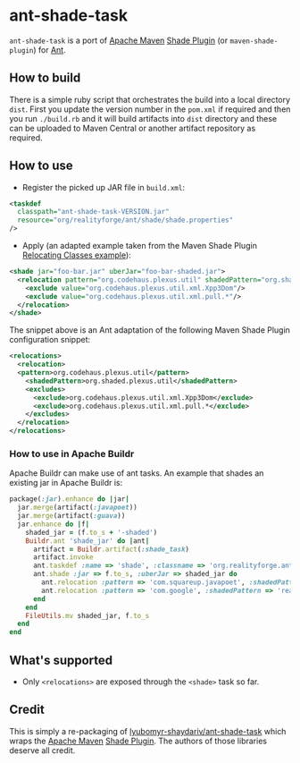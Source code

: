 # ant-shade-task

`ant-shade-task` is a port of [Apache Maven](https://maven.apache.org/) [Shade Plugin](https://maven.apache.org/plugins/maven-shade-plugin/) (or `maven-shade-plugin`) for [Ant](http://ant.apache.org/).

## How to build

There is a simple ruby script that orchestrates the build into a local directory `dist`. First you update the version
number in the `pom.xml` if required and then you run `./build.rb` and it will build artifacts into `dist` directory
and these can be uploaded to Maven Central or another artifact repository as required.

## How to use

* Register the picked up JAR file in `build.xml`:

```xml
<taskdef
  classpath="ant-shade-task-VERSION.jar"
  resource="org/realityforge/ant/shade/shade.properties"
/>
```

* Apply (an adapted example taken from the Maven Shade Plugin [Relocating Classes example](https://maven.apache.org/plugins/maven-shade-plugin/examples/class-relocation.html)):

```xml
<shade jar="foo-bar.jar" uberJar="foo-bar-shaded.jar">
  <relocation pattern="org.codehaus.plexus.util" shadedPattern="org.shaded.plexus.util">
    <exclude value="org.codehaus.plexus.util.xml.Xpp3Dom"/>
    <exclude value="org.codehaus.plexus.util.xml.pull.*"/>
  </relocation>
</shade>
```

The snippet above is an Ant adaptation of the following Maven Shade Plugin configuration snippet:

```xml
<relocations>
  <relocation>
  <pattern>org.codehaus.plexus.util</pattern>
    <shadedPattern>org.shaded.plexus.util</shadedPattern>
    <excludes>
      <exclude>org.codehaus.plexus.util.xml.Xpp3Dom</exclude>
      <exclude>org.codehaus.plexus.util.xml.pull.*</exclude>
    </excludes>
  </relocation>
</relocations>
```

### How to use in Apache Buildr

Apache Buildr can make use of ant tasks. An example that shades an existing jar in Apache Buildr is:

```ruby
package(:jar).enhance do |jar|
  jar.merge(artifact(:javapoet))
  jar.merge(artifact(:guava))
  jar.enhance do |f|
    shaded_jar = (f.to_s + '-shaded')
    Buildr.ant 'shade_jar' do |ant|
      artifact = Buildr.artifact(:shade_task)
      artifact.invoke
      ant.taskdef :name => 'shade', :classname => 'org.realityforge.ant.shade.Shade', :classpath => artifact.to_s
      ant.shade :jar => f.to_s, :uberJar => shaded_jar do
        ant.relocation :pattern => 'com.squareup.javapoet', :shadedPattern => 'react4j.processor.vendor.javapoet'
        ant.relocation :pattern => 'com.google', :shadedPattern => 'react4j.processor.vendor.google'
      end
    end
    FileUtils.mv shaded_jar, f.to_s
  end
end
```

## What's supported

* Only `<relocations>` are exposed through the `<shade>` task so far.

## Credit

This is simply a re-packaging of [lyubomyr-shaydariv/ant-shade-task](https://github.com/lyubomyr-shaydariv/ant-shade-task)
which wraps the [Apache Maven](https://maven.apache.org/) [Shade Plugin](https://maven.apache.org/plugins/maven-shade-plugin/).
The authors of those libraries deserve all credit.

